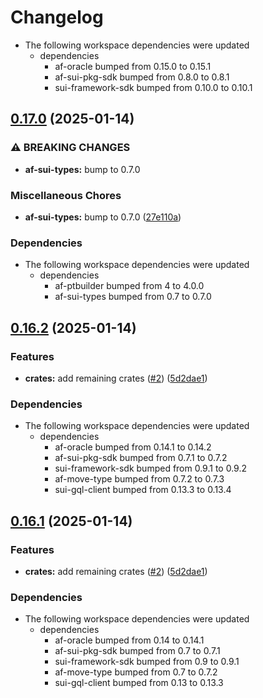 # Changelog

* The following workspace dependencies were updated
  * dependencies
    * af-oracle bumped from 0.15.0 to 0.15.1
    * af-sui-pkg-sdk bumped from 0.8.0 to 0.8.1
    * sui-framework-sdk bumped from 0.10.0 to 0.10.1

## [0.17.0](https://github.com/AftermathFinance/aftermath-sdk-rust/compare/af-pyth-wrapper-v0.16.2...af-pyth-wrapper-v0.17.0) (2025-01-14)


### ⚠ BREAKING CHANGES

* **af-sui-types:** bump to 0.7.0

### Miscellaneous Chores

* **af-sui-types:** bump to 0.7.0 ([27e110a](https://github.com/AftermathFinance/aftermath-sdk-rust/commit/27e110a9455d4a1b9c4d9c1a9e4e0c85728a1e96))


### Dependencies

* The following workspace dependencies were updated
  * dependencies
    * af-ptbuilder bumped from 4 to 4.0.0
    * af-sui-types bumped from 0.7 to 0.7.0

## [0.16.2](https://github.com/AftermathFinance/aftermath-sdk-rust/compare/af-pyth-wrapper-v0.16.1...af-pyth-wrapper-v0.16.2) (2025-01-14)


### Features

* **crates:** add remaining crates ([#2](https://github.com/AftermathFinance/aftermath-sdk-rust/issues/2)) ([5d2dae1](https://github.com/AftermathFinance/aftermath-sdk-rust/commit/5d2dae1392de8ed6a5af63a0e559bd3416112b35))


### Dependencies

* The following workspace dependencies were updated
  * dependencies
    * af-oracle bumped from 0.14.1 to 0.14.2
    * af-sui-pkg-sdk bumped from 0.7.1 to 0.7.2
    * sui-framework-sdk bumped from 0.9.1 to 0.9.2
    * af-move-type bumped from 0.7.2 to 0.7.3
    * sui-gql-client bumped from 0.13.3 to 0.13.4

## [0.16.1](https://github.com/AftermathFinance/aftermath-sdk-rust/compare/af-pyth-wrapper-v0.16.0...af-pyth-wrapper-v0.16.1) (2025-01-14)


### Features

* **crates:** add remaining crates ([#2](https://github.com/AftermathFinance/aftermath-sdk-rust/issues/2)) ([5d2dae1](https://github.com/AftermathFinance/aftermath-sdk-rust/commit/5d2dae1392de8ed6a5af63a0e559bd3416112b35))


### Dependencies

* The following workspace dependencies were updated
  * dependencies
    * af-oracle bumped from 0.14 to 0.14.1
    * af-sui-pkg-sdk bumped from 0.7 to 0.7.1
    * sui-framework-sdk bumped from 0.9 to 0.9.1
    * af-move-type bumped from 0.7 to 0.7.2
    * sui-gql-client bumped from 0.13 to 0.13.3
